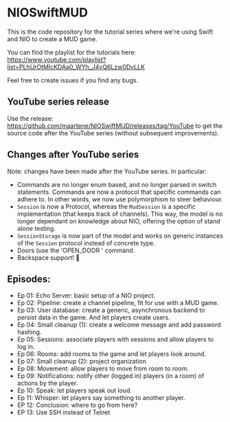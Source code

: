 # NIOSwiftMUD

This is the code repository for the tutorial series where we're using Swift and NIO to create a MUD game.

You can find the playlist for the tutorials here: https://www.youtube.com/playlist?list=PLhUrOtMlcKDAa0_WYh_J4vQ6Lzw0DvLLK 

Feel free to create issues if you find any bugs.

## YouTube series release
Use the release: https://github.com/maartene/NIOSwiftMUD/releases/tag/YouTube to get the source code after the YouTube series (without subsequent improvements).

## Changes after YouTube series
Note: changes have been made after the YouTube series. In particular:
* Commands are no longer enum based, and no longer parsed in switch statements. Commands are now a protocol that specific commands can adhere to. In other words, we now use polymorphism to steer behaviour.
* `Session` is now a Protocol, whereas the `MudSession` is a specific implementation (that keeps track of channels). This way, the model is no longer dependant on knowledge about NIO, offering the option of stand alone testing.
* `SessionStorage` is now part of the model and works on generic instances of the `Session` protocol instead of concrete type.
* Doors (use the 'OPEN_DOOR <direction>' command.
* Backspace support! 🎉 

## Episodes:

* Ep 01: Echo Server: basic setup of a NIO project.
* Ep 02: Pipeline: create a channel pipeline, fit for use with a MUD game.
* Ep 03: User database: create a generic, asynchronous backend to persist data in the game. And let players create users.
* Ep 04: Small cleanup (1): create a welcome message and add password hashing.
* Ep 05: Sessions: associate players with sessions and allow players to log in.
* Ep 06: Rooms: add rooms to the game and let players look around.
* Ep 07: Small cleanup (2): project organization
* Ep 08: Movement: allow players to move from room to room.
* Ep 09: Notifications: notify other (logged in) players (in a room) of actions by the player.
* Ep 10: Speak: let players speak out loud.
* Ep 11: Whisper: let players say something to another player.
* EP 12: Conclusion: where to go from here?  
* EP 13: Use SSH instead of Telnet
